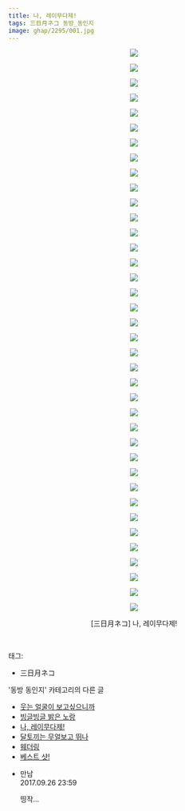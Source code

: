 ```yaml
---
title: 나, 레이무다제!
tags: 三日月ネコ 동방_동인지
image: ghap/2295/001.jpg
---
```

<div class="article">
<p style="text-align: center; clear: none; float: none;"><img src="{{ site.nasurl }}/ghap/2295/001.jpg"/></p>
<p style="text-align: center; clear: none; float: none;"><img src="{{ site.nasurl }}/ghap/2295/002.jpg"/></p>
<p style="text-align: center; clear: none; float: none;"><img src="{{ site.nasurl }}/ghap/2295/003.jpg"/></p>
<p style="text-align: center; clear: none; float: none;"><img src="{{ site.nasurl }}/ghap/2295/004.jpg"/></p>
<p style="text-align: center; clear: none; float: none;"><img src="{{ site.nasurl }}/ghap/2295/005.jpg"/></p>
<p style="text-align: center; clear: none; float: none;"><img src="{{ site.nasurl }}/ghap/2295/006.jpg"/></p>
<p style="text-align: center; clear: none; float: none;"><img src="{{ site.nasurl }}/ghap/2295/007.jpg"/></p>
<p style="text-align: center; clear: none; float: none;"><img src="{{ site.nasurl }}/ghap/2295/008.jpg"/></p>
<p style="text-align: center; clear: none; float: none;"><img src="{{ site.nasurl }}/ghap/2295/009.jpg"/></p>
<p style="text-align: center; clear: none; float: none;"><img src="{{ site.nasurl }}/ghap/2295/010.jpg"/></p>
<p style="text-align: center; clear: none; float: none;"><img src="{{ site.nasurl }}/ghap/2295/011.jpg"/></p>
<p style="text-align: center; clear: none; float: none;"><img src="{{ site.nasurl }}/ghap/2295/012.jpg"/></p>
<p style="text-align: center; clear: none; float: none;"><img src="{{ site.nasurl }}/ghap/2295/013.jpg"/></p>
<p style="text-align: center; clear: none; float: none;"><img src="{{ site.nasurl }}/ghap/2295/014.jpg"/></p>
<p style="text-align: center; clear: none; float: none;"><img src="{{ site.nasurl }}/ghap/2295/015.jpg"/></p>
<p style="text-align: center; clear: none; float: none;"><img src="{{ site.nasurl }}/ghap/2295/016.jpg"/></p>
<p style="text-align: center; clear: none; float: none;"><img src="{{ site.nasurl }}/ghap/2295/017.jpg"/></p>
<p style="text-align: center; clear: none; float: none;"><img src="{{ site.nasurl }}/ghap/2295/018.jpg"/></p>
<p style="text-align: center; clear: none; float: none;"><img src="{{ site.nasurl }}/ghap/2295/019.jpg"/></p>
<p style="text-align: center; clear: none; float: none;"><img src="{{ site.nasurl }}/ghap/2295/020.jpg"/></p>
<p style="text-align: center; clear: none; float: none;"><img src="{{ site.nasurl }}/ghap/2295/021.jpg"/></p>
<p style="text-align: center; clear: none; float: none;"><img src="{{ site.nasurl }}/ghap/2295/022.jpg"/></p>
<p style="text-align: center; clear: none; float: none;"><img src="{{ site.nasurl }}/ghap/2295/023.jpg"/></p>
<p style="text-align: center; clear: none; float: none;"><img src="{{ site.nasurl }}/ghap/2295/024.jpg"/></p>
<p style="text-align: center; clear: none; float: none;"><img src="{{ site.nasurl }}/ghap/2295/025.jpg"/></p>
<p style="text-align: center; clear: none; float: none;"><img src="{{ site.nasurl }}/ghap/2295/026.jpg"/></p>
<p style="text-align: center; clear: none; float: none;"><img src="{{ site.nasurl }}/ghap/2295/027.jpg"/></p>
<p style="text-align: center; clear: none; float: none;"><img src="{{ site.nasurl }}/ghap/2295/028.jpg"/></p>
<p style="text-align: center; clear: none; float: none;"><img src="{{ site.nasurl }}/ghap/2295/029.jpg"/></p>
<p style="text-align: center; clear: none; float: none;"><img src="{{ site.nasurl }}/ghap/2295/030.jpg"/></p>
<p style="text-align: center; clear: none; float: none;"><img src="{{ site.nasurl }}/ghap/2295/031.jpg"/></p>
<p style="text-align: center; clear: none; float: none;"><img src="{{ site.nasurl }}/ghap/2295/032.jpg"/></p>
<p style="text-align: center; clear: none; float: none;"><img src="{{ site.nasurl }}/ghap/2295/033.jpg"/></p>
<p style="text-align: center; clear: none; float: none;"><img src="{{ site.nasurl }}/ghap/2295/034.jpg"/></p>
<p style="text-align: center; clear: none; float: none;"><img src="{{ site.nasurl }}/ghap/2295/035.jpg"/></p>
<p style="text-align: center; clear: none; float: none;"><img src="{{ site.nasurl }}/ghap/2295/036.jpg"/></p>
<p style="text-align: center; clear: none; float: none;"><img src="{{ site.nasurl }}/ghap/2295/037.jpg"/></p>
<p style="text-align: center; clear: none; float: none;"><img src="{{ site.nasurl }}/ghap/2295/038.jpg"/></p>
<p style="text-align: center; clear: none; float: none;">[三日月ネコ] 나, 레이무다제!</p>
<p><br/></p>
</div><div class="tagTrail">
<p>태그: </p>
<ul>
<li>三日月ネコ</li>
</ul>
</div><div class="another">
<p>'동방 동인지' 카테고리의 다른 글</p>
<ul>
<li><a href="/2016-09-23-ghap_2297">웃는 얼굴이 보고싶으니까</a></li>
<li><a href="/2016-09-23-ghap_2296">빙글빙글 밝은 노랑</a></li>
<li><a href="/2016-09-23-ghap_2295">나, 레이무다제!</a></li>
<li><a href="/2016-09-23-ghap_2294">달토끼는 무얼보고 뛰나</a></li>
<li><a href="/2016-09-23-ghap_2293">웨더링</a></li>
<li><a href="/2016-09-23-ghap_2292">베스트 샷!</a></li>
</ul>
</div><div class="cb_module cb_fluid">
<div class="cb_wrt cb_profile">
<div class="comment">
<ul>
<li class="cb_thumb_off" id="comment15091195">
<div class="cb_comment_area">
<div class="cb_info_area">
<div class="cb_section">
<span class="cb_nick_name">만남</span>
</div>
<div class="cb_section">
<span class="cb_date">2017.09.26 23:59 </span>
</div>
</div>
<div class="cb_dsc_comment">
<p class="cb_dsc">
											띵작...
										</p>
</div>
</div></li>
</ul>
</div>
</div><!-- commentList close -->
</div>